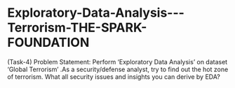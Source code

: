 # Exploratory-Data-Analysis---Terrorism-THE-SPARK-FOUNDATION
(Task-4) Problem Statement: Perform ‘Exploratory Data Analysis’ on dataset ‘Global Terrorism’ .As a security/defense analyst, try to find out the hot zone of terrorism. What all security issues and insights you can derive by EDA?
